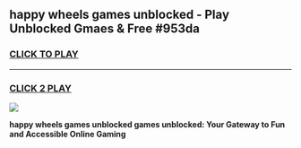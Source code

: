 
## happy wheels games unblocked - Play Unblocked Gmaes & Free #953da
<h3>
<a href="https://news.freeplayer.one?title=happy_wheels_games_unblocked&ref=24F">CLICK TO PLAY</a></h3>
<hr>

<h3>
<a href="https://news.freeplayer.one?title=happy_wheels_games_unblocked&ref=24F">CLICK 2 PLAY</a>
  
</h3>

<a href="https://news.freeplayer.one?title=happy_wheels_games_unblocked&ref=24F/"><img src="https://clearcache.store/games.png"></a>


**happy wheels games unblocked games unblocked: Your Gateway to Fun and Accessible Online Gaming**
